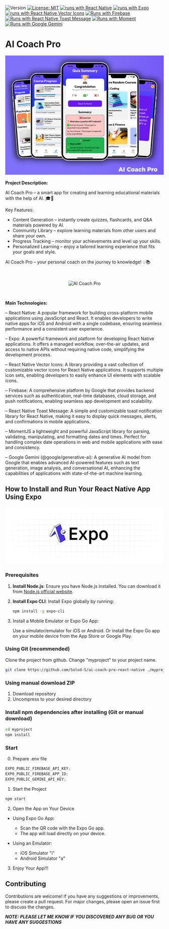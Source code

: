 ![Version](https://img.shields.io/badge/Version-1.0-blue.svg?cacheSeconds=2592000)
[![License: MIT](https://img.shields.io/badge/License-MIT-yellow.svg)](https://opensource.org/licenses/MIT)
[![runs with React Native](https://img.shields.io/badge/Runs%20with%20RN-000.svg?style=flat-square&logo=react&labelColor=f3f3f3&logoColor=61DAFB)](https://reactnative.dev/)
[![runs with Expo](https://img.shields.io/badge/Runs%20with%20Expo-000.svg?style=flat-square&logo=expo&labelColor=f3f3f3&logoColor=000020)](https://expo.dev/)
[![runs with React Native Vector Icons](https://img.shields.io/badge/Runs%20with%20RN%20Vector%20Icons-000.svg?style=flat-square&logo=react&labelColor=f3f3f3&logoColor=61DAFB)](https://github.com/oblador/react-native-vector-icons)
[![Runs with Firebase](https://img.shields.io/badge/Runs%20with%20Firebase-000.svg?style=flat-square&logo=firebase&labelColor=f3f3f3&logoColor=FFCA28)](https://firebase.google.com/)
[![Runs with React Native Toast Message](https://img.shields.io/badge/Runs%20with%20RN%20Toast%20Message-000.svg?style=flat-square&logo=imessage&labelColor=f3f3f3&logoColor=61DAFB)](https://github.com/calintamas/react-native-toast-message)
[![Runs with Moment](https://img.shields.io/badge/Runs%20with%20MomentJS-000.svg?style=flat-square&logo=monster&labelColor=f3f3f3&logoColor=61B2A7)](https://momentjs.com/)
[![Runs with Google Gemini](https://img.shields.io/badge/Runs%20with%20Gemini-000.svg?style=flat-square&logo=google&labelColor=f3f3f3&logoColor=4285F4)](https://github.com/google/generative-ai-js)

# AI Coach Pro

![AI Coach Pro](/assets/banner-min.jpg)

**Project Description:**

AI Coach Pro – a smart app for creating and learning educational materials with the help of AI. 🎓🤖

Key Features:

- Content Generation – instantly create quizzes, flashcards, and Q&A materials powered by AI.
- Community Library – explore learning materials from other users and share your own.
- Progress Tracking – monitor your achievements and level up your skills.
- Personalized Learning – enjoy a tailored learning experience that fits your goals and style.

AI Coach Pro – your personal coach on the journey to knowledge! 💡📚

<div align="center">
 <br />
 
![AI Coach Pro](/assets/IMG_1205-1.gif)

  <br />
</div>

**Main Technologies:**

– React Native: A popular framework for building cross-platform mobile applications using JavaScript and React. It enables developers to write native apps for iOS and Android with a single codebase, ensuring seamless performance and a consistent user experience.

– Expo: A powerful framework and platform for developing React Native applications. It offers a managed workflow, over-the-air updates, and access to native APIs without requiring native code, simplifying the development process.

– React Native Vector Icons: A library providing a vast collection of customizable vector icons for React Native applications. It supports multiple icon sets, enabling developers to easily enhance UI elements with scalable icons.

– Firebase: A comprehensive platform by Google that provides backend services such as authentication, real-time databases, cloud storage, and push notifications, enabling seamless app development and scalability.

– React Native Toast Message: A simple and customizable toast notification library for React Native, making it easy to display quick messages, alerts, and confirmations in mobile applications.

– MomentJS a lightweight and powerful JavaScript library for parsing, validating, manipulating, and formatting dates and times. Perfect for handling complex date operations in web and mobile applications with ease and consistency.

– Google Gemini (@google/generative-ai): A generative AI model from Google that enables advanced AI-powered features such as text generation, image analysis, and conversational AI, enhancing the capabilities of applications with state-of-the-art machine learning.

## How to Install and Run Your React Native App Using Expo

![React Native App](/assets/exp.png)

### Prerequisites

1. **Install Node.js**: Ensure you have Node.js installed. You can download it from [Node.js official website](https://nodejs.org/).
2. **Install Expo CLI**: Install Expo globally by running:

   ```bash
   npm install -g expo-cli
   ```

3. Install a Mobile Emulator or Expo Go App:

   Use a simulator/emulator for iOS or Android.
   Or install the Expo Go app on your mobile device from the App Store or Google Play.

### Using Git (recommended)

Clone the project from github. Change "myproject" to your project name.

```bash
git clone https://github.com/Solod-S/ai-coach-pro-react-native ./myproject
```

### Using manual download ZIP

1.  Download repository
2.  Uncompress to your desired directory

### Install npm dependencies after installing (Git or manual download)

```bash
cd myproject
npm install
```

### Start

0. Prepare .env file

```javascript
EXPO_PUBLIC_FIREBASE_API_KEY;
EXPO_PUBLIC_FIREBASE_APP_ID;
EXPO_PUBLIC_GEMINI_API_KEY;
```

1. Start the Project

```javascript
npm start
```

2. Open the App on Your Device

- Using Expo Go App:

  - Scan the QR code with the Expo Go app.
  - The app will load directly on your device.

- Using an Emulator:

  - iOS Simulator "i"
  - Android Simulator "a"

3. Enjoy Your App!!!

## Contributing

Contributions are welcome! If you have any suggestions or improvements, please create a pull request. For major changes, please open an issue first to discuss the changes.

**_NOTE: PLEASE LET ME KNOW IF YOU DISCOVERED ANY BUG OR YOU HAVE ANY SUGGESTIONS_**
